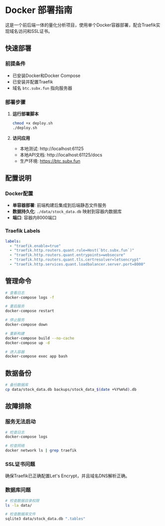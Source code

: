 # Docker 部署指南

这是一个前后端一体的量化分析项目，使用单个Docker容器部署，配合Traefik实现域名访问和SSL证书。

## 快速部署

### 前提条件
- 已安装Docker和Docker Compose
- 已安装并配置Traefik
- 域名 `btc.subx.fun` 指向服务器

### 部署步骤

1. **运行部署脚本**
   ```bash
   chmod +x deploy.sh
   ./deploy.sh
   ```

2. **访问应用**
   - 本地测试: http://localhost:61125
   - 本地API文档: http://localhost:61125/docs
   - 生产环境: https://btc.subx.fun

## 配置说明

### Docker配置
- **单容器部署**: 前端构建后集成到后端静态文件服务
- **数据持久化**: `./data/stock_data.db` 映射到容器内数据库
- **端口**: 容器内8000端口

### Traefik Labels
```yaml
labels:
  - "traefik.enable=true"
  - "traefik.http.routers.quant.rule=Host(`btc.subx.fun`)"
  - "traefik.http.routers.quant.entrypoints=websecure"
  - "traefik.http.routers.quant.tls.certresolver=letsencrypt"
  - "traefik.http.services.quant.loadbalancer.server.port=8000"
```

## 管理命令

```bash
# 查看日志
docker-compose logs -f

# 重启服务
docker-compose restart

# 停止服务
docker-compose down

# 重新构建
docker-compose build --no-cache
docker-compose up -d

# 进入容器
docker-compose exec app bash
```

## 数据备份

```bash
# 备份数据库
cp data/stock_data.db backups/stock_data_$(date +%Y%m%d).db
```

## 故障排除

### 服务无法启动
```bash
# 检查日志
docker-compose logs

# 检查网络
docker network ls | grep traefik
```

### SSL证书问题
确保Traefik已正确配置Let's Encrypt，并且域名DNS解析正确。

### 数据库问题
```bash
# 检查数据目录权限
ls -la data/

# 检查数据库文件
sqlite3 data/stock_data.db ".tables"
```